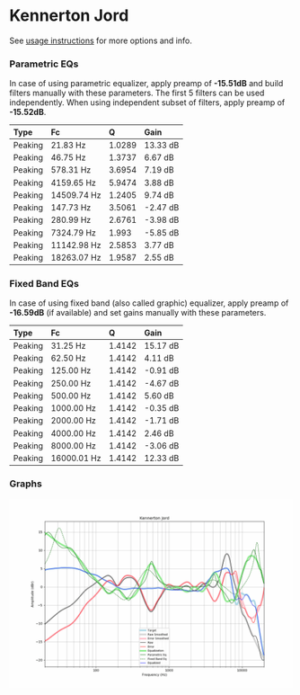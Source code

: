 # Kennerton Jord
See [usage instructions](https://github.com/jaakkopasanen/AutoEq#usage) for more options and info.

### Parametric EQs
In case of using parametric equalizer, apply preamp of **-15.51dB** and build filters manually
with these parameters. The first 5 filters can be used independently.
When using independent subset of filters, apply preamp of **-15.52dB**.

| Type    | Fc          |      Q | Gain     |
|:--------|:------------|:-------|:---------|
| Peaking | 21.83 Hz    | 1.0289 | 13.33 dB |
| Peaking | 46.75 Hz    | 1.3737 | 6.67 dB  |
| Peaking | 578.31 Hz   | 3.6954 | 7.19 dB  |
| Peaking | 4159.65 Hz  | 5.9474 | 3.88 dB  |
| Peaking | 14509.74 Hz | 1.2405 | 9.74 dB  |
| Peaking | 147.73 Hz   | 3.5061 | -2.47 dB |
| Peaking | 280.99 Hz   | 2.6761 | -3.98 dB |
| Peaking | 7324.79 Hz  | 1.993  | -5.85 dB |
| Peaking | 11142.98 Hz | 2.5853 | 3.77 dB  |
| Peaking | 18263.07 Hz | 1.9587 | 2.55 dB  |

### Fixed Band EQs
In case of using fixed band (also called graphic) equalizer, apply preamp of **-16.59dB**
(if available) and set gains manually with these parameters.

| Type    | Fc          |      Q | Gain     |
|:--------|:------------|:-------|:---------|
| Peaking | 31.25 Hz    | 1.4142 | 15.17 dB |
| Peaking | 62.50 Hz    | 1.4142 | 4.11 dB  |
| Peaking | 125.00 Hz   | 1.4142 | -0.91 dB |
| Peaking | 250.00 Hz   | 1.4142 | -4.67 dB |
| Peaking | 500.00 Hz   | 1.4142 | 5.60 dB  |
| Peaking | 1000.00 Hz  | 1.4142 | -0.35 dB |
| Peaking | 2000.00 Hz  | 1.4142 | -1.71 dB |
| Peaking | 4000.00 Hz  | 1.4142 | 2.46 dB  |
| Peaking | 8000.00 Hz  | 1.4142 | -3.06 dB |
| Peaking | 16000.01 Hz | 1.4142 | 12.33 dB |

### Graphs
![](./Kennerton%20Jord.png)